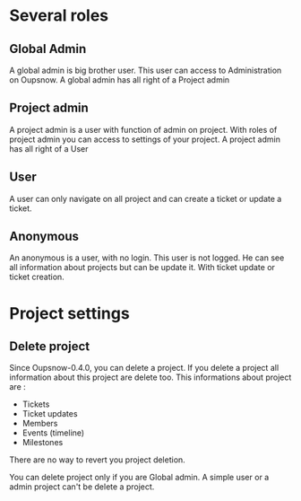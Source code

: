 # Several roles

## Global Admin

A global admin is big brother user. This user can access to Administration on Oupsnow. A global admin has all right of a Project admin

## Project admin

A project admin is a user with function of admin on project. With roles of project admin you can access to settings of your project. A project admin has all right of a User

## User

A user can only navigate on all project and can create a ticket or update a ticket.

## Anonymous

An anonymous is a user, with no login. This user is not logged. He can see all information about projects but can be update it. With ticket update or ticket creation.


# Project settings

## Delete project

Since Oupsnow-0.4.0, you can delete a project. If you delete a project all information about this project are delete too. This informations about project are :
 * Tickets
 * Ticket updates
 * Members
 * Events (timeline)
 * Milestones

There are no way to revert you project deletion.

You can delete project only if you are Global admin. A simple user or a admin project can't be delete a project.
